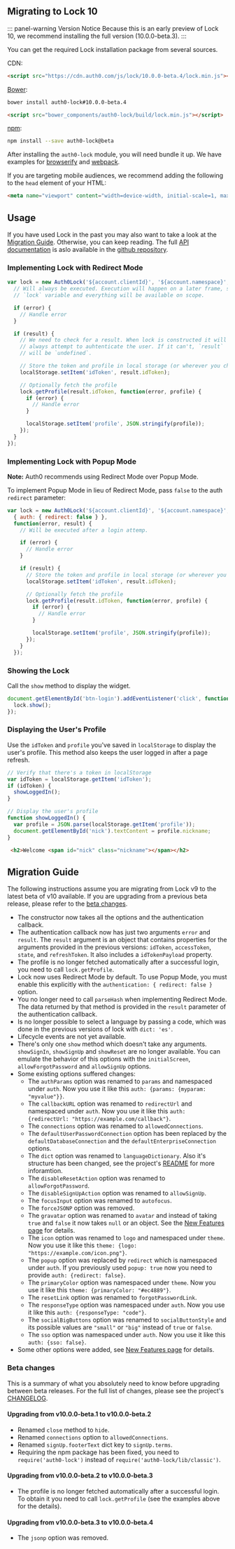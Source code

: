 ## Migrating to Lock 10

::: panel-warning Version Notice
Because this is an early preview of Lock 10, we recommend installing the full version (10.0.0-beta.3).
:::

You can get the required Lock installation package from several sources.

CDN:

```html
<script src="https://cdn.auth0.com/js/lock/10.0.0-beta.4/lock.min.js"></script>
```

[Bower](http://bower.io):

```sh
bower install auth0-lock#10.0.0-beta.4
```

```html
<script src="bower_components/auth0-lock/build/lock.min.js"></script>
```

[npm](https://npmjs.org):

```sh
npm install --save auth0-lock@beta
```

After installing the `auth0-lock` module, you will need bundle it up. We have examples for [browserify](https://github.com/auth0/lock/tree/v10/examples/bundling/browserify) and [webpack](https://github.com/auth0/lock/tree/v10/examples/bundling/webpack).

If you are targeting mobile audiences, we recommend adding the following to the `head` element of your HTML:

```html
<meta name="viewport" content="width=device-width, initial-scale=1, maximum-scale=1, user-scalable=0"/>
```

## Usage

If you have used Lock in the past you may also want to take a look at the [Migration Guide](#migration-guide). Otherwise, you can keep reading. The full [API documentation](https://github.com/auth0/lock/tree/v10#api) is aslo available in the [github repository](https://github.com/auth0/lock/tree/v10).

### Implementing Lock with Redirect Mode

```js
var lock = new Auth0Lock('${account.clientId}', '${account.namespace}', {}, function(error, result) {
  // Will always be executed. Execution will happen on a later frame, so the
  // `lock` variable and everything will be available on scope.

  if (error) {
    // Handle error
  }

  if (result) {
    // We need to check for a result. When lock is constructed it will
    // always attempt to auhtenticate the user. If it can't, `result`
    // will be `undefined`.

    // Store the token and profile in local storage (or wherever you choose)
    localStorage.setItem('idToken', result.idToken);

    // Optionally fetch the profile
    lock.getProfile(result.idToken, function(error, profile) {
      if (error) {
        // Handle error
      }

      localStorage.setItem('profile', JSON.stringify(profile));
    });
  }
});
```

### Implementing Lock with Popup Mode

__Note:__ Auth0 recommends using Redirect Mode over Popup Mode.

To implement Popup Mode in lieu of Redirect Mode, pass `false` to the auth `redirect` parameter:

```js
var lock = new Auth0Lock('${account.clientId}', '${account.namespace}',
  { auth: { redirect: false } },
  function(error, result) {
    // Will be executed after a login attemp.

    if (error) {
      // Handle error
    }

    if (result) {
      // Store the token and profile in local storage (or wherever you choose)
      localStorage.setItem('idToken', result.idToken);

      // Optionally fetch the profile
      lock.getProfile(result.idToken, function(error, profile) {
        if (error) {
          // Handle error
        }

        localStorage.setItem('profile', JSON.stringify(profile));
      });
    }
  });
```

### Showing the Lock

Call the `show` method to display the widget.

```js
document.getElementById('btn-login').addEventListener('click', function() {
  lock.show();
});
```

### Displaying the User's Profile

Use the `idToken` and `profile` you've saved in `localStorage` to display the user's profile. This method also keeps the user logged in after a page refresh.

```js
// Verify that there's a token in localStorage
var idToken = localStorage.getItem('idToken');
if (idToken) {
  showLoggedIn();
}

// Display the user's profile
function showLoggedIn() {
  var profile = JSON.parse(localStorage.getItem('profile'));
  document.getElementById('nick').textContent = profile.nickname;
}
```

```html
 <h2>Welcome <span id="nick" class="nickname"></span></h2>
```

## Migration Guide

The following instructions assume you are migrating from Lock v9 to the latest beta of v10 available. If you are upgrading from a previous beta release, please refer to the [beta changes](#beta-changes).

- The constructor now takes all the options and the authentication callback.
- The authentication callback now has just two arguments `error` and `result`. The `result` argument is an object that contains properties for the arguments provided in the previous versions: `idToken`, `accessToken`, `state`, and `refreshToken`. It also includes a `idTokenPayload` property.
- The profile is no longer fetched automatically after a successful login, you need to call `lock.getProfile`.
- Lock now uses Redirect Mode by default. To use Popup Mode, you must enable this explicitly with the `authentication: { redirect: false }` option.
- You no longer need to call `parseHash` when implementing Redirect Mode. The data returned by that method is provided in the `result` parameter of the authentication callback.
- Is no longer possible to select a language by passing a code, which was done in the previous versions of lock with  `dict: 'es'`.
- Lifecycle events are not yet available.
- There's only one `show` method which doesn't take any arguments. `showSignIn`, `showSignUp` and `showReset` are no longer available. You can emulate the behavior of this options with the `initialScreen`, `allowForgotPassword` and `allowSignUp` options.
- Some existing options suffered changes:
  - The `authParams` option was renamed to `params` and namespaced under `auth`. Now you use it like this `auth: {params: {myparam: "myvalue"}}`.
  - The `callbackURL` option was renamed to `redirectUrl` and namespaced under `auth`. Now you use it like this `auth: {redirectUrl: "https://example.com/callback"}`.
  - The `connections` option was renamed to `allowedConnections`.
  - The `defaultUserPasswordConnection` option has been replaced by the `defaultDatabaseConnection` and the `defaultEnterpriseConnection` options.
  - The `dict` option was renamed to `languageDictionary`. Also it's structure has been changed, see the project's [README](https://github.com/auth0/lock/tree/v10#language-dictionary-specification) for more inforamtion.
  - The `disableResetAction` option was renamed to `allowForgotPassword`.
  - The `disableSignUpAction` option was renamed to `allowSignUp`.
  - The `focusInput` option was renamed to `autofocus`.
  - The `forceJSONP` option was removed.
  - The `gravatar` option was renamed to `avatar` and instead of taking `true` and `false` it now takes `null` or an object. See the [New Features page](/libraries/lock/v10/new-features#custom-avatar-provider) for details.
  - The `icon` option was renamed to `logo` and namespaced under `theme`. Now you use it like this `theme: {logo: "https://example.com/icon.png"}`.
  - The `popup` option was replaced by `redirect` which is namespaced under `auth`. If you previously used `popup: true` now you need to provide `auth: {redirect: false}`.
  - The `primaryColor` option was namespaced under `theme`. Now you use it like this `theme: {primaryColor: "#ec4889"}`.
  - The `resetLink` option was renamed to `forgotPasswordLink`.
  - The `responseType` option was namespaced under `auth`.  Now you use it like this `auth: {responseType: "code"}`.
  - The `socialBigButtons` option was renamed to `socialButtonStyle` and its possible values are `"small"` or `"big"` instead of `true` or `false`.
  - The `sso` option was namespaced under `auth`.  Now you use it like this `auth: {sso: false}`.
- Some other options were added, see [New Features page](/libraries/lock/v10/new-features) for details.

### Beta changes

This is a summary of what you absolutely need to know before upgrading between beta releases. For the full list of changes, please see the project's [CHANGELOG](https://github.com/auth0/lock/blob/v10/CHANGELOG.md).

#### Upgrading from v10.0.0-beta.1 to v10.0.0-beta.2

- Renamed `close` method to `hide`.
- Renamed `connections` option to `allowedConnections`.
- Renamed `signUp.footerText` dict key to `signUp.terms`.
- Requiring the npm package has been fixed, you need to `require('auth0-lock')` instead of `require('auth0-lock/lib/classic')`.

#### Upgrading from v10.0.0-beta.2 to v10.0.0-beta.3

- The profile is no longer fetched automatically after a successful login. To obtain it you need to call `lock.getProfile` (see the examples above for the details).

#### Upgrading from v10.0.0-beta.3 to v10.0.0-beta.4

- The `jsonp` option was removed.
